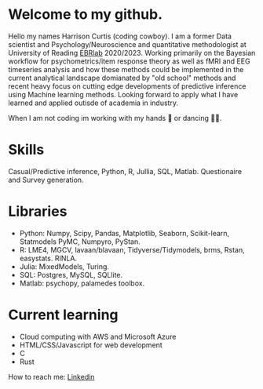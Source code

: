 # Welcome to my github.
Hello my names Harrison Curtis (coding cowboy). I am a former Data scientist and Psychology/Neuroscience and quantitative methodologist at University of Reading [EBRlab](https://github.com/ebrlab) 2020/2023. Working primarily on the Bayesian workflow for psychometrics/item response theory as well as fMRI and EEG timeseries analysis and how these methods could be implemented in the current analytical landscape domianated by "old school" methods and recent heavy focus on cutting edge developments of predictive inference using Machine learning methods. Looking forward to apply what I have learned and applied outisde of academia in industry. 

When I am not coding im working with my hands 🔨 or dancing 🕺🏻.

# Skills 
Casual/Predictive inference, Python, R, Jullia, SQL, Matlab. Questionaire and Survey generation.
 
# Libraries
- Python: Numpy, Scipy, Pandas, Matplotlib, Seaborn, Scikit-learn, Statmodels PyMC, Numpyro, PyStan.
- R: LME4, MGCV, lavaan/blavaan, Tidyverse/Tidymodels, brms, Rstan, easystats. RINLA.
- Julia: MixedModels, Turing.
- SQL: Postgres, MySQL, SQLlite.
- Matlab: psychopy, palamedes toolbox.

# Current learning 
- Cloud computing with AWS and Microsoft Azure
- HTML/CSS/Javascript for web development
- C
- Rust

How to reach me: 
                [Linkedin](https://www.linkedin.com/in/harrison-curtis-a2a0b41b5?lipi=urn%3Ali%3Apage%3Ad_flagship3_profile_view_base_contact_details%3BxxoPP6VuSP6Agi6EwTxieQ%3D%3D)


<!---
HPCurtis/HPCurtis is a ✨ special ✨ repository because its `README.md` (this file) appears on your GitHub profile.
You can click the Preview link to take a look at your changes.
--->
